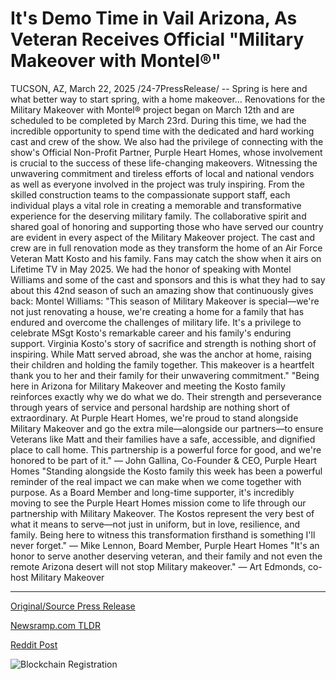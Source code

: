 # It's Demo Time in Vail Arizona, As Veteran Receives Official "Military Makeover with Montel®"

TUCSON, AZ, March 22, 2025 /24-7PressRelease/ -- Spring is here and what better way to start spring, with a home makeover… Renovations for the Military Makeover with Montel® project began on March 12th and are scheduled to be completed by March 23rd. During this time, we had the incredible opportunity to spend time with the dedicated and hard working cast and crew of the show. We also had the privilege of connecting with the show's Official Non-Profit Partner, Purple Heart Homes, whose involvement is crucial to the success of these life-changing makeovers.  Witnessing the unwavering commitment and tireless efforts of local and national vendors as well as everyone involved in the project was truly inspiring. From the skilled construction teams to the compassionate support staff, each individual plays a vital role in creating a memorable and transformative experience for the deserving military family. The collaborative spirit and shared goal of honoring and supporting those who have served our country are evident in every aspect of the Military Makeover project.  The cast and crew are in full renovation mode as they transform the home of an Air Force Veteran Matt Kosto and his family. Fans may catch the show when it airs on Lifetime TV in May 2025.  We had the honor of speaking with Montel Williams and some of the cast and sponsors and this is what they had to say about this 42nd season of such an amazing show that continuously gives back:  Montel Williams: "This season of Military Makeover is special—we're not just renovating a house, we're creating a home for a family that has endured and overcome the challenges of military life. It's a privilege to celebrate MSgt Kosto's remarkable career and his family's enduring support. Virginia Kosto's story of sacrifice and strength is nothing short of inspiring. While Matt served abroad, she was the anchor at home, raising their children and holding the family together. This makeover is a heartfelt thank you to her and their family for their unwavering commitment."  "Being here in Arizona for Military Makeover and meeting the Kosto family reinforces exactly why we do what we do. Their strength and perseverance through years of service and personal hardship are nothing short of extraordinary. At Purple Heart Homes, we're proud to stand alongside Military Makeover and go the extra mile—alongside our partners—to ensure Veterans like Matt and their families have a safe, accessible, and dignified place to call home. This partnership is a powerful force for good, and we're honored to be part of it." — John Gallina, Co-Founder & CEO, Purple Heart Homes  "Standing alongside the Kosto family this week has been a powerful reminder of the real impact we can make when we come together with purpose. As a Board Member and long-time supporter, it's incredibly moving to see the Purple Heart Homes mission come to life through our partnership with Military Makeover. The Kostos represent the very best of what it means to serve—not just in uniform, but in love, resilience, and family. Being here to witness this transformation firsthand is something I'll never forget." — Mike Lennon, Board Member, Purple Heart Homes  "It's an honor to serve another deserving veteran, and their family and not even the remote Arizona desert will not stop Military makeover." — Art Edmonds, co-host Military Makeover 

---

[Original/Source Press Release](https://www.24-7pressrelease.com/press-release/520896/its-demo-time-in-vail-arizona-as-veteran-receives-official-military-makeover-with-montel)
                    

[Newsramp.com TLDR](https://newsramp.com/curated-news/military-makeover-transforms-home-for-air-force-veteran-with-help-from-purple-heart-homes/5016a62df36280d78ab8306ed0630191) 

 



[Reddit Post](https://www.reddit.com/r/newsramp/comments/1jho05s/military_makeover_transforms_home_for_air_force/) 



![Blockchain Registration](https://cdn.newsramp.app/24-7PressRelease/qrcode/253/23/mendG0Ef.webp)